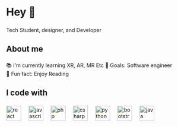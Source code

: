 <h1 align="left">Hey 👋</h1>

###

<p align="left">Tech Student, designer, and Developer</p>

###

<h2 align="left">About me</h2>

###

<p align="left">📚 I'm currently learning  XR, AR, MR Etc
🎯 Goals: Software engineer<br>🎲 Fun fact: Enjoy Reading</p>

###

<h2 align="left">I code with</h2>

###
<div align="left">
<img src="https://cdn.jsdelivr.net/gh/devicons/devicon/icons/react/react-original.svg" height="40" alt="react logo" />
<img width="12" />

<img src="https://cdn.jsdelivr.net/gh/devicons/devicon/icons/javascript/javascript-original.svg" height="40" alt="javascript logo" />
<img width="12" />

<img src="https://cdn.jsdelivr.net/gh/devicons/devicon/icons/php/php-original.svg" height="40" alt="php logo" />
<img width="12" />

<img src="https://cdn.jsdelivr.net/gh/devicons/devicon/icons/csharp/csharp-original.svg" height="40" alt="csharp logo" />
<img width="12" />

<img src="https://cdn.jsdelivr.net/gh/devicons/devicon/icons/python/python-original.svg" height="40" alt="python logo" />
<img width="12" />

<img src="https://cdn.jsdelivr.net/gh/devicons/devicon/icons/bootstrap/bootstrap-plain.svg" height="40" alt="bootstrap logo" />
<img width="12" />
<img src="https://cdn.jsdelivr.net/gh/devicons/devicon/icons/java/java-original.svg" height="40" alt="java logo" />
<img width="12" />
</div>

###
